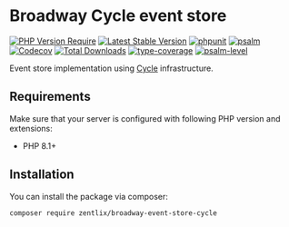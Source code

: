 # Broadway Cycle event store

[![PHP Version Require](https://poser.pugx.org/zentlix/broadway-event-store-cycle/require/php)](https://packagist.org/packages/zentlix/broadway-event-store-cycle)
[![Latest Stable Version](https://poser.pugx.org/zentlix/broadway-event-store-cycle/v/stable)](https://packagist.org/packages/zentlix/broadway-event-store-cycle)
[![phpunit](https://github.com/zentlix/broadway-event-store-cycle/actions/workflows/phpunit.yml/badge.svg)](https://github.com/zentlix/broadway-event-store-cycle/actions)
[![psalm](https://github.com/zentlix/broadway-event-store-cycle/actions/workflows/psalm.yml/badge.svg)](https://github.com/zentlix/broadway-event-store-cycle/actions)
[![Codecov](https://codecov.io/gh/zentlix/broadway-event-store-cycle/branch/master/graph/badge.svg)](https://codecov.io/gh/zentlix/broadway-event-store-cycle)
[![Total Downloads](https://poser.pugx.org/zentlix/broadway-event-store-cycle/downloads)](https://packagist.org/packages/zentlix/broadway-event-store-cycle)
[![type-coverage](https://shepherd.dev/github/zentlix/broadway-event-store-cycle/coverage.svg)](https://shepherd.dev/github/zentlix/broadway-event-store-cycle)
[![psalm-level](https://shepherd.dev/github/zentlix/broadway-event-store-cycle/level.svg)](https://shepherd.dev/github/zentlix/broadway-event-store-cycle)

Event store implementation using [Cycle](https://cycle-orm.dev) infrastructure.

## Requirements

Make sure that your server is configured with following PHP version and extensions:

- PHP 8.1+

## Installation

You can install the package via composer:

```bash
composer require zentlix/broadway-event-store-cycle
```
